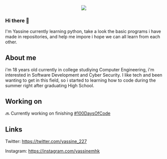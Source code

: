 <h1 align="center">
 <img src="https://user-images.githubusercontent.com/49686277/109705521-4e6b1300-7bb1-11eb-8380-48681240721a.png" />
</h1>

### Hi there 👋

I'm Yassine currently learning python, take a look the basic programs i have made in repositories, and help me impore i hope we can all learn from each other.


## About me

i'm 18 years old currently in college studiying Computer Engineering, i'm interested in Software Development and Cyber Security. I like tech and been wanting to get in this field, so i started to learning how to code during the summer right after graduating High School.



## Working on

🔜 Currently  working on finishing [#100DaysOfCode](https://twitter.com/#100DaysOfCode)


## Links

Twitter: https://twitter.com/yassine_227

Instagram: https://instagram.com/yassinemhk
